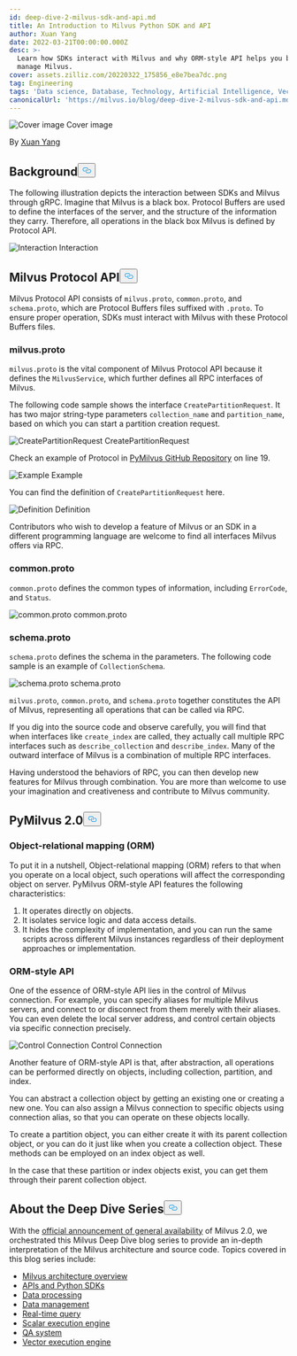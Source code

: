 ```yaml
---
id: deep-dive-2-milvus-sdk-and-api.md
title: An Introduction to Milvus Python SDK and API
author: Xuan Yang
date: 2022-03-21T00:00:00.000Z
desc: >-
  Learn how SDKs interact with Milvus and why ORM-style API helps you better
  manage Milvus.
cover: assets.zilliz.com/20220322_175856_e8e7bea7dc.png
tag: Engineering
tags: 'Data science, Database, Technology, Artificial Intelligence, Vector Management'
canonicalUrl: 'https://milvus.io/blog/deep-dive-2-milvus-sdk-and-api.md'
---
```

<p>
  <span class="img-wrapper">
    <img translate="no" src="https://assets.zilliz.com/20220322_175856_e8e7bea7dc.png" alt="Cover image" class="doc-image" id="cover-image" />
    <span>Cover image</span>
  </span>
</p>
<p>By <a href="https://github.com/XuanYang-cn">Xuan Yang</a></p>
<h2 id="Background" class="common-anchor-header">Background<button data-href="#Background" class="anchor-icon" translate="no">
      <svg translate="no"
        aria-hidden="true"
        focusable="false"
        height="20"
        version="1.1"
        viewBox="0 0 16 16"
        width="16"
      >
        <path
          fill="#0092E4"
          fill-rule="evenodd"
          d="M4 9h1v1H4c-1.5 0-3-1.69-3-3.5S2.55 3 4 3h4c1.45 0 3 1.69 3 3.5 0 1.41-.91 2.72-2 3.25V8.59c.58-.45 1-1.27 1-2.09C10 5.22 8.98 4 8 4H4c-.98 0-2 1.22-2 2.5S3 9 4 9zm9-3h-1v1h1c1 0 2 1.22 2 2.5S13.98 12 13 12H9c-.98 0-2-1.22-2-2.5 0-.83.42-1.64 1-2.09V6.25c-1.09.53-2 1.84-2 3.25C6 11.31 7.55 13 9 13h4c1.45 0 3-1.69 3-3.5S14.5 6 13 6z"
        ></path>
      </svg>
    </button></h2><p>The following illustration depicts the interaction between SDKs and Milvus through gRPC. Imagine that Milvus is a black box. Protocol Buffers are used to define the interfaces of the server, and the structure of the information they carry. Therefore, all operations in the black box Milvus is defined by Protocol API.</p>
<p>
  <span class="img-wrapper">
    <img translate="no" src="https://assets.zilliz.com/SDK_10c9673111.png" alt="Interaction" class="doc-image" id="interaction" />
    <span>Interaction</span>
  </span>
</p>
<h2 id="Milvus-Protocol-API" class="common-anchor-header">Milvus Protocol API<button data-href="#Milvus-Protocol-API" class="anchor-icon" translate="no">
      <svg translate="no"
        aria-hidden="true"
        focusable="false"
        height="20"
        version="1.1"
        viewBox="0 0 16 16"
        width="16"
      >
        <path
          fill="#0092E4"
          fill-rule="evenodd"
          d="M4 9h1v1H4c-1.5 0-3-1.69-3-3.5S2.55 3 4 3h4c1.45 0 3 1.69 3 3.5 0 1.41-.91 2.72-2 3.25V8.59c.58-.45 1-1.27 1-2.09C10 5.22 8.98 4 8 4H4c-.98 0-2 1.22-2 2.5S3 9 4 9zm9-3h-1v1h1c1 0 2 1.22 2 2.5S13.98 12 13 12H9c-.98 0-2-1.22-2-2.5 0-.83.42-1.64 1-2.09V6.25c-1.09.53-2 1.84-2 3.25C6 11.31 7.55 13 9 13h4c1.45 0 3-1.69 3-3.5S14.5 6 13 6z"
        ></path>
      </svg>
    </button></h2><p>Milvus Protocol API consists of <code translate="no">milvus.proto</code>, <code translate="no">common.proto</code>, and <code translate="no">schema.proto</code>, which are Protocol Buffers files suffixed with <code translate="no">.proto</code>. To ensure proper operation, SDKs must interact with Milvus with these Protocol Buffers files.</p>
<h3 id="milvusproto" class="common-anchor-header">milvus.proto</h3><p><code translate="no">milvus.proto</code> is the vital component of Milvus Protocol API because it defines the <code translate="no">MilvusService</code>, which further defines all RPC interfaces of Milvus.</p>
<p>The following code sample shows the interface <code translate="no">CreatePartitionRequest</code>. It has two major string-type parameters <code translate="no">collection_name</code> and <code translate="no">partition_name</code>, based on which you can start a partition creation request.</p>
<p>
  <span class="img-wrapper">
    <img translate="no" src="https://assets.zilliz.com/code_d5f034d58d.png" alt="CreatePartitionRequest" class="doc-image" id="createpartitionrequest" />
    <span>CreatePartitionRequest</span>
  </span>
</p>
<p>Check an example of Protocol in <a href="https://github.com/milvus-io/milvus-proto/blob/44f59db22b27cc55e4168c8e53b6e781c010a713/proto/milvus.proto">PyMilvus GitHub Repository</a> on line 19.</p>
<p>
  <span class="img-wrapper">
    <img translate="no" src="https://assets.zilliz.com/create_partition_938691f07f.png" alt="Example" class="doc-image" id="example" />
    <span>Example</span>
  </span>
</p>
<p>You can find the definition of <code translate="no">CreatePartitionRequest</code> here.</p>
<p>
  <span class="img-wrapper">
    <img translate="no" src="https://assets.zilliz.com/20220321_112254_4ec4f35bd3.png" alt="Definition" class="doc-image" id="definition" />
    <span>Definition</span>
  </span>
</p>
<p>Contributors who wish to develop a feature of Milvus or an SDK in a different programming language are welcome to find all interfaces Milvus offers via RPC.</p>
<h3 id="commonproto" class="common-anchor-header">common.proto</h3><p><code translate="no">common.proto</code> defines the common types of information, including <code translate="no">ErrorCode</code>, and <code translate="no">Status</code>.</p>
<p>
  <span class="img-wrapper">
    <img translate="no" src="https://assets.zilliz.com/20220321_112303_eaafc432a8.png" alt="common.proto" class="doc-image" id="common.proto" />
    <span>common.proto</span>
  </span>
</p>
<h3 id="schemaproto" class="common-anchor-header">schema.proto</h3><p><code translate="no">schema.proto</code> defines the schema in the parameters. The following code sample is an example of <code translate="no">CollectionSchema</code>.</p>
<p>
  <span class="img-wrapper">
    <img translate="no" src="https://assets.zilliz.com/20220321_112313_df4ebe36e7.png" alt="schema.proto" class="doc-image" id="schema.proto" />
    <span>schema.proto</span>
  </span>
</p>
<p><code translate="no">milvus.proto</code>, <code translate="no">common.proto</code>, and <code translate="no">schema.proto</code> together constitutes the API of Milvus, representing all operations that can be called via RPC.</p>
<p>If you dig into the source code and observe carefully, you will find that when interfaces like <code translate="no">create_index</code> are called, they actually call multiple RPC interfaces such as <code translate="no">describe_collection</code> and <code translate="no">describe_index</code>. Many of the outward interface of Milvus is a combination of multiple RPC interfaces.</p>
<p>Having understood the behaviors of RPC, you can then develop new features for Milvus through combination. You are more than welcome to use your imagination and creativeness and contribute to Milvus community.</p>
<h2 id="PyMilvus-20" class="common-anchor-header">PyMilvus 2.0<button data-href="#PyMilvus-20" class="anchor-icon" translate="no">
      <svg translate="no"
        aria-hidden="true"
        focusable="false"
        height="20"
        version="1.1"
        viewBox="0 0 16 16"
        width="16"
      >
        <path
          fill="#0092E4"
          fill-rule="evenodd"
          d="M4 9h1v1H4c-1.5 0-3-1.69-3-3.5S2.55 3 4 3h4c1.45 0 3 1.69 3 3.5 0 1.41-.91 2.72-2 3.25V8.59c.58-.45 1-1.27 1-2.09C10 5.22 8.98 4 8 4H4c-.98 0-2 1.22-2 2.5S3 9 4 9zm9-3h-1v1h1c1 0 2 1.22 2 2.5S13.98 12 13 12H9c-.98 0-2-1.22-2-2.5 0-.83.42-1.64 1-2.09V6.25c-1.09.53-2 1.84-2 3.25C6 11.31 7.55 13 9 13h4c1.45 0 3-1.69 3-3.5S14.5 6 13 6z"
        ></path>
      </svg>
    </button></h2><h3 id="Object-relational-mapping-ORM" class="common-anchor-header">Object-relational mapping (ORM)</h3><p>To put it in a nutshell, Object-relational mapping (ORM) refers to that when you operate on a local object, such operations will affect the corresponding object on server. PyMilvus ORM-style API features the following characteristics:</p>
<ol>
<li>It operates directly on objects.</li>
<li>It isolates service logic and data access details.</li>
<li>It hides the complexity of implementation, and you can run the same scripts across different Milvus instances regardless of their deployment approaches or implementation.</li>
</ol>
<h3 id="ORM-style-API" class="common-anchor-header">ORM-style API</h3><p>One of the essence of ORM-style API lies in the control of Milvus connection. For example, you can specify aliases for multiple Milvus servers, and connect to or disconnect from them merely with their aliases. You can even delete the local server address, and control certain objects via specific connection precisely.</p>
<p>
  <span class="img-wrapper">
    <img translate="no" src="https://assets.zilliz.com/20220321_112320_d5ff08a582.png" alt="Control Connection" class="doc-image" id="control-connection" />
    <span>Control Connection</span>
  </span>
</p>
<p>Another feature of ORM-style API is that, after abstraction, all operations can be performed directly on objects, including collection, partition, and index.</p>
<p>You can abstract a collection object by getting an existing one or creating a new one. You can also assign a Milvus connection to specific objects using connection alias, so that you can operate on these objects locally.</p>
<p>To create a partition object, you can either create it with its parent collection object, or you can do it just like when you create a collection object. These methods can be employed on an index object as well.</p>
<p>In the case that these partition or index objects exist, you can get them through their parent collection object.</p>
<h2 id="About-the-Deep-Dive-Series" class="common-anchor-header">About the Deep Dive Series<button data-href="#About-the-Deep-Dive-Series" class="anchor-icon" translate="no">
      <svg translate="no"
        aria-hidden="true"
        focusable="false"
        height="20"
        version="1.1"
        viewBox="0 0 16 16"
        width="16"
      >
        <path
          fill="#0092E4"
          fill-rule="evenodd"
          d="M4 9h1v1H4c-1.5 0-3-1.69-3-3.5S2.55 3 4 3h4c1.45 0 3 1.69 3 3.5 0 1.41-.91 2.72-2 3.25V8.59c.58-.45 1-1.27 1-2.09C10 5.22 8.98 4 8 4H4c-.98 0-2 1.22-2 2.5S3 9 4 9zm9-3h-1v1h1c1 0 2 1.22 2 2.5S13.98 12 13 12H9c-.98 0-2-1.22-2-2.5 0-.83.42-1.64 1-2.09V6.25c-1.09.53-2 1.84-2 3.25C6 11.31 7.55 13 9 13h4c1.45 0 3-1.69 3-3.5S14.5 6 13 6z"
        ></path>
      </svg>
    </button></h2><p>With the <a href="https://milvus.io/blog/2022-1-25-annoucing-general-availability-of-milvus-2-0.md">official announcement of general availability</a> of Milvus 2.0, we orchestrated this Milvus Deep Dive blog series to provide an in-depth interpretation of the Milvus architecture and source code. Topics covered in this blog series include:</p>
<ul>
<li><a href="https://milvus.io/blog/deep-dive-1-milvus-architecture-overview.md">Milvus architecture overview</a></li>
<li><a href="https://milvus.io/blog/deep-dive-2-milvus-sdk-and-api.md">APIs and Python SDKs</a></li>
<li><a href="https://milvus.io/blog/deep-dive-3-data-processing.md">Data processing</a></li>
<li><a href="https://milvus.io/blog/deep-dive-4-data-insertion-and-data-persistence.md">Data management</a></li>
<li><a href="https://milvus.io/blog/deep-dive-5-real-time-query.md">Real-time query</a></li>
<li><a href="https://milvus.io/blog/deep-dive-7-query-expression.md">Scalar execution engine</a></li>
<li><a href="https://milvus.io/blog/deep-dive-6-oss-qa.md">QA system</a></li>
<li><a href="https://milvus.io/blog/deep-dive-8-knowhere.md">Vector execution engine</a></li>
</ul>
